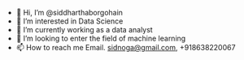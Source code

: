 - 👋 Hi, I’m @siddharthaborgohain
- 👀 I’m interested in Data Science
- 🌱 I’m currently working as a data analyst
- 💞️ I’m looking to enter the field of machine learning
- 📫 How to reach me Email. sidnoga@gmail.com, +918638220067

<!---
siddharthaborgohain/siddharthaborgohain is a ✨ special ✨ repository because its `README.md` (this file) appears on your GitHub profile.
You can click the Preview link to take a look at your changes.
--->
